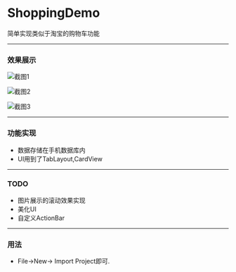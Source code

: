 # ShoppingDemo
简单实现类似于淘宝的购物车功能

- - -

### 效果展示
![截图1](http://7xno72.com1.z0.glb.clouddn.com/sunxu_Screenshot_2015-11-04-14-05-02-798_ShoppoingDemo.png)

![截图2](http://7xno72.com1.z0.glb.clouddn.com/sunxu_Screenshot_2015-11-04-14-06-18-806_ShoppoingDemo.png)

![截图3](http://7xno72.com1.z0.glb.clouddn.com/sunxu_Screenshot_2015-11-04-14-06-44-463_ShoppoingDemo.png)

- - -

### 功能实现

- 数据存储在手机数据库内
- UI用到了TabLayout,CardView

- - -

### TODO

- 图片展示的滚动效果实现
- 美化UI
- 自定义ActionBar

- - -

### 用法

- File->New-> Import Project即可.

